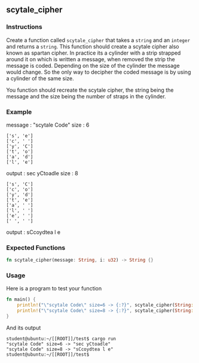 ## scytale_cipher

### Instructions

Create a function called `scytale_cipher` that takes a `string` and an `integer` and returns a `string`.
This function should create a scytale cipher also known as spartan cipher. In practice its a cylinder with a
strip strapped around it on which is written a message, when removed the strip the message is coded.
Depending on the size of the cylinder the message would change. So the only way to decipher the coded message is
by using a cylinder of the same size.

You function should recreate the scytale cipher, the string being the message and the size being the number of
straps in the cylinder.

### Example

message : "scytale Code"
size : 6

```console
['s', 'e']
['c', ' ']
['y', 'C']
['t', 'o']
['a', 'd']
['l', 'e']
```

output : sec yCtoadle
size : 8

```console
['s', 'C']
['c', 'o']
['y', 'd']
['t', 'e']
['a', ' ']
['l', ' ']
['e', ' ']
[' ', ' ']
```

output : sCcoydtea l e

### Expected Functions

```rust
fn scytale_cipher(message: String, i: u32) -> String {}
```

### Usage

Here is a program to test your function

```rust
fn main() {
    println!("\"scytale Code\" size=6 -> {:?}", scytale_cipher(String::from("scytale Code"), 6)));
    println!("\"scytale Code\" size=8 -> {:?}", scytale_cipher(String::from("scytale Code"), 8)));
}
```

And its output

```console
student@ubuntu:~/[[ROOT]]/test$ cargo run
"scytale Code" size=6 -> "sec yCtoadle"
"scytale Code" size=8 -> "sCcoydtea l e"
student@ubuntu:~/[[ROOT]]/test$
```
